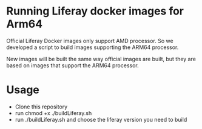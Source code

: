 # Running Liferay docker images for Arm64
Official Liferay Docker images only support AMD processor. So we developed a script to build images supporting the ARM64 processor.

New images will be built the same way official images are built, but they are based on images that support the ARM64 processor.

# Usage
* Clone this repository
* run chmod +x ./buildLiferay.sh
* run ./buildLiferay.sh and choose the liferay version you need to build
